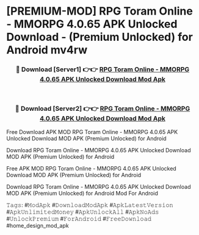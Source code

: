 # [PREMIUM-MOD] RPG Toram Online - MMORPG 4.0.65 APK Unlocked Download - (Premium Unlocked) for Android mv4rw



<div align="center">
<h3>🔴 Download [Server1] 👉👉 <a href="https://momento.my/?title=RPG_Toram_Online_-_MMORPG_4.0.65_APK_Unlocked_Download">RPG Toram Online - MMORPG 4.0.65 APK Unlocked Download Mod Apk</a></h3><br>

<h3>🔴 Download [Server2] 👉👉 <a href="https://momento.my/?title=RPG_Toram_Online_-_MMORPG_4.0.65_APK_Unlocked_Download">RPG Toram Online - MMORPG 4.0.65 APK Unlocked Download Mod Apk</a></h3>
</div>



Free Download APK MOD RPG Toram Online - MMORPG 4.0.65 APK Unlocked Download MOD APK (Premium Unlocked) for Android

Download RPG Toram Online - MMORPG 4.0.65 APK Unlocked Download MOD APK (Premium Unlocked) for Android

Free APK MOD RPG Toram Online - MMORPG 4.0.65 APK Unlocked Download MOD APK (Premium Unlocked) for Android

Download RPG Toram Online - MMORPG 4.0.65 APK Unlocked Download MOD APK (Premium Unlocked) for Android Mod For Android

𝚃𝚊𝚐𝚜: #𝙼𝚘𝚍𝙰𝚙𝚔 #𝙳𝚘𝚠𝚗𝚕𝚘𝚊𝚍𝙼𝚘𝚍𝙰𝚙𝚔 #𝙰𝚙𝚔𝙻𝚊𝚝𝚎𝚜𝚝𝚅𝚎𝚛𝚜𝚒𝚘𝚗 #𝙰𝚙𝚔𝚄𝚗𝚕𝚒𝚖𝚒𝚝𝚎𝚍𝙼𝚘𝚗𝚎𝚢 #𝙰𝚙𝚔𝚄𝚗𝚕𝚘𝚌𝚔𝙰𝚕𝚕 #𝙰𝚙𝚔𝙽𝚘𝙰𝚍𝚜 #𝚄𝚗𝚕𝚘𝚌𝚔𝙿𝚛𝚎𝚖𝚒𝚞𝚖 #𝙵𝚘𝚛𝙰𝚗𝚍𝚛𝚘𝚒𝚍 #𝙵𝚛𝚎𝚎𝙳𝚘𝚠𝚗𝚕𝚘𝚊𝚍 #home_design_mod_apk

